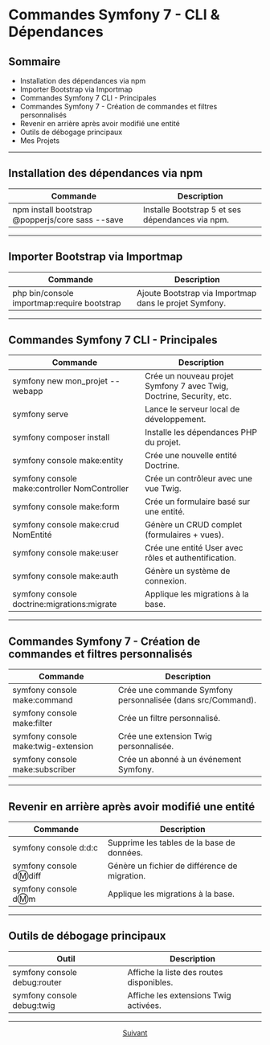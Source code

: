 # Commandes Symfony 7 - CLI & Dépendances

## Sommaire

- Installation des dépendances via npm
- Importer Bootstrap via Importmap
- Commandes Symfony 7 CLI - Principales
- Commandes Symfony 7 - Création de commandes et filtres personnalisés
- Revenir en arrière après avoir modifié une entité
- Outils de débogage principaux
- Mes Projets

---

## Installation des dépendances via npm

| Commande                                  | Description                                                |
|-------------------------------------------|------------------------------------------------------------|
| npm install bootstrap @popperjs/core sass --save | Installe Bootstrap 5 et ses dépendances via npm.          |

---

## Importer Bootstrap via Importmap

| Commande                                  | Description                                                |
|-------------------------------------------|------------------------------------------------------------|
| php bin/console importmap:require bootstrap | Ajoute Bootstrap via Importmap dans le projet Symfony.     |

---

## Commandes Symfony 7 CLI - Principales

| Commande                                     | Description                                                                 |
|----------------------------------------------|-----------------------------------------------------------------------------|
| symfony new mon_projet --webapp            | Crée un nouveau projet Symfony 7 avec Twig, Doctrine, Security, etc.        |
| symfony serve                              | Lance le serveur local de développement.                                   |
| symfony composer install                   | Installe les dépendances PHP du projet.                                    |
| symfony console make:entity                | Crée une nouvelle entité Doctrine.                                         |
| symfony console make:controller NomController | Crée un contrôleur avec une vue Twig.                                      |
| symfony console make:form                  | Crée un formulaire basé sur une entité.                                    |
| symfony console make:crud NomEntité        | Génère un CRUD complet (formulaires + vues).                               |
| symfony console make:user                  | Crée une entité User avec rôles et authentification.                         |
| symfony console make:auth                  | Génère un système de connexion.                                             |
| symfony console doctrine:migrations:migrate | Applique les migrations à la base.                                          |

---

## Commandes Symfony 7 - Création de commandes et filtres personnalisés

| Commande                                   | Description                                                                 |
|--------------------------------------------|-----------------------------------------------------------------------------|
| symfony console make:command             | Crée une commande Symfony personnalisée (dans src/Command).              |
| symfony console make:filter              | Crée un filtre personnalisé.                                               |
| symfony console make:twig-extension      | Crée une extension Twig personnalisée.                                    |
| symfony console make:subscriber          | Crée un abonné à un événement Symfony.                                     |

---

## Revenir en arrière après avoir modifié une entité

| Commande                                   | Description                                                |
|--------------------------------------------|------------------------------------------------------------|
| symfony console d:d:c                    | Supprime les tables de la base de données.                  |
| symfony console d:m:diff                 | Génère un fichier de différence de migration.              |
| symfony console d:m:m                    | Applique les migrations à la base.                           |

---

## Outils de débogage principaux

| Outil                     | Description                                     |
|---------------------------|-------------------------------------------------|
| symfony console debug:router | Affiche la liste des routes disponibles.        |
| symfony console debug:twig   | Affiche les extensions Twig activées.          |

---

<p align="center">
  <a href="Procedures A à Z/commandes-symfony7-CLI.md">Suivant</a>
</p>
